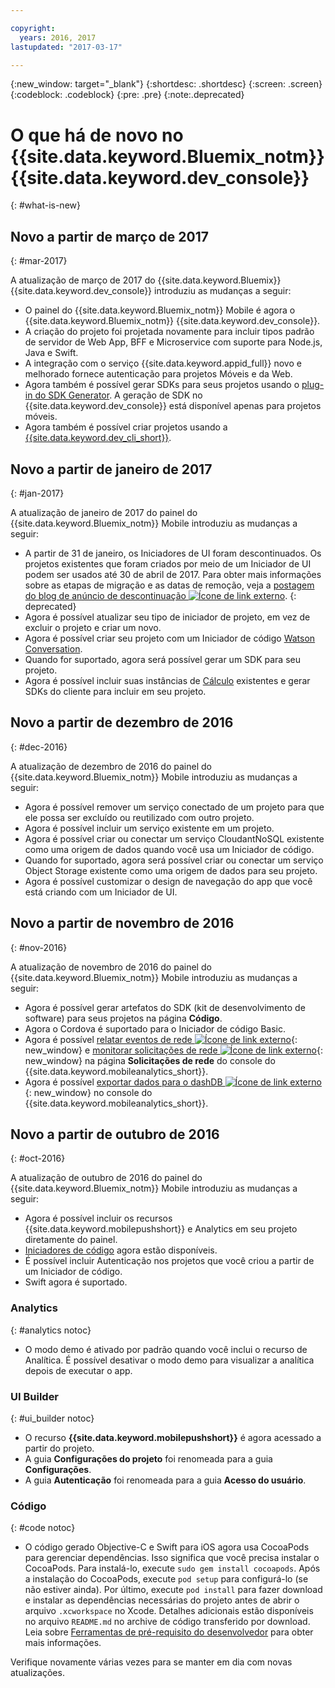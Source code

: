 ```yaml
---

copyright:
  years: 2016, 2017
lastupdated: "2017-03-17"

---
```

{:new_window: target="_blank"}
{:shortdesc: .shortdesc}
{:screen: .screen}
{:codeblock: .codeblock}
{:pre: .pre}
{:note:.deprecated}

# O que há de novo no {{site.data.keyword.Bluemix_notm}} {{site.data.keyword.dev_console}}
{: #what-is-new}


## Novo a partir de março de 2017
{: #mar-2017}

A atualização de março de 2017 do {{site.data.keyword.Bluemix}} {{site.data.keyword.dev_console}} introduziu as mudanças a seguir:

   * O painel do {{site.data.keyword.Bluemix_notm}} Mobile é agora o {{site.data.keyword.Bluemix_notm}} {{site.data.keyword.dev_console}}.
   * A criação do projeto foi projetada novamente para incluir tipos padrão de servidor de Web App, BFF e Microservice com suporte para Node.js, Java e Swift.
   * A integração com o serviço {{site.data.keyword.appid_full}} novo e melhorado fornece autenticação para projetos Móveis e da Web.
   * Agora também é possível gerar SDKs para seus projetos usando o [plug-in do SDK Generator](sdk_cli.html). A geração de SDK no {{site.data.keyword.dev_console}} está disponível apenas para projetos móveis.
   * Agora também é possível criar projetos usando a [{{site.data.keyword.dev_cli_short}}](dev_cli.html).


## Novo a partir de janeiro de 2017
{: #jan-2017}

A atualização de janeiro de 2017 do painel do {{site.data.keyword.Bluemix_notm}} Mobile introduziu as mudanças a seguir:

   * A partir de 31 de janeiro, os Iniciadores de UI foram descontinuados. Os projetos existentes que foram criados por meio de um Iniciador de UI podem ser usados até 30 de abril de 2017. Para obter mais informações sobre as etapas de migração e as datas de remoção, veja a [postagem do blog de anúncio de descontinuação ![Ícone de link externo](../icons/launch-glyph.svg "Ícone de link externo")](https://www.ibm.com/blogs/bluemix/2017/01/bluemix-mobile-dashboard-update/).
{: deprecated}
   * Agora é possível atualizar seu tipo de iniciador de projeto, em vez de excluir o projeto e criar um novo.
   * Agora é possível criar seu projeto com um Iniciador de código [Watson Conversation](tutorial_conversation.html).
   * Quando for suportado, agora será possível gerar um SDK para seu projeto.
   * Agora é possível incluir suas instâncias de [Cálculo](sdk_compute.html) existentes e gerar SDKs do cliente para incluir em seu projeto.


## Novo a partir de dezembro de 2016
{: #dec-2016}

A atualização de dezembro de 2016 do painel do {{site.data.keyword.Bluemix_notm}} Mobile introduziu as mudanças a seguir:

   * Agora é possível remover um serviço conectado de um projeto para que ele possa ser excluído ou reutilizado com outro projeto. 
   * Agora é possível incluir um serviço existente em um projeto.
   * Agora é possível criar ou conectar um serviço CloudantNoSQL existente como uma origem de dados quando você usa um Iniciador de código.
   * Quando for suportado, agora será possível criar ou conectar um serviço Object Storage existente como uma origem de dados para seu projeto.
   * Agora é possível customizar o design de navegação do app que você está criando com um Iniciador de UI. 
   

## Novo a partir de novembro de 2016
{: #nov-2016}

A atualização de novembro de 2016 do painel do {{site.data.keyword.Bluemix_notm}} Mobile introduziu as
mudanças a seguir:

   * Agora é possível gerar artefatos do SDK (kit de desenvolvimento de software) para seus projetos na página **Código**.
   * Agora o Cordova é suportado para o Iniciador de código Basic.
   * Agora é possível [relatar eventos de rede ![Ícone de link externo](../icons/launch-glyph.svg "Ícone de link externo")](/docs/services/mobileanalytics/sdk.html#network-requests){: new_window} e [monitorar solicitações de rede ![Ícone de link externo](../icons/launch-glyph.svg "Ícone de link externo")](/docs/services/mobileanalytics/app-monitoring.html#monitor-network-requests){: new_window} na página **Solicitações de rede** do console do {{site.data.keyword.mobileanalytics_short}}.
   * Agora é possível [exportar dados para o dashDB ![Ícone de link externo](../icons/launch-glyph.svg "Ícone de link externo")](/docs/services/mobileanalytics/app-monitoring.html#dashdb){: new_window} no console do {{site.data.keyword.mobileanalytics_short}}.


## Novo a partir de outubro de 2016
{: #oct-2016}

A atualização de outubro de 2016 do painel do {{site.data.keyword.Bluemix_notm}} Mobile introduziu as mudanças a seguir:

   * Agora é possível incluir os recursos {{site.data.keyword.mobilepushshort}} e Analytics em seu projeto diretamente do painel.
   * [Iniciadores de código](starters.html#Code_Starter) agora estão disponíveis.
   * É possível incluir Autenticação nos projetos que você criou a partir de um Iniciador de código.
   * Swift agora é suportado.


### Analytics
{: #analytics notoc}

   * O modo demo é ativado por padrão quando você inclui o recurso de Analítica. É possível desativar o modo demo para visualizar a analítica depois de executar o app.


### UI Builder
{: #ui_builder notoc}

   * O recurso **{{site.data.keyword.mobilepushshort}}** é agora acessado a partir do projeto.
   * A guia **Configurações do projeto** foi renomeada para a guia **Configurações**.
   * A guia **Autenticação** foi renomeada para a guia **Acesso do usuário**.


### Código
{: #code notoc}

   * O código gerado Objective-C e Swift para iOS agora usa CocoaPods para gerenciar dependências. Isso significa que você precisa instalar o CocoaPods. Para instalá-lo, execute `sudo gem install cocoapods`. Após a instalação do CocoaPods, execute `pod setup` para configurá-lo (se não estiver ainda). Por último, execute `pod install` para fazer download e instalar as dependências necessárias do projeto antes de abrir o arquivo `.xcworkspace` no Xcode. Detalhes adicionais estão disponíveis no arquivo `README.md` no archive de código transferido por download. Leia sobre [Ferramentas de pré-requisito do desenvolvedor](get_code.html#prereq-dev-tools) para obter mais informações.

Verifique novamente várias vezes para se manter em dia com novas atualizações.
